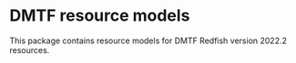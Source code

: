 # DMTF resource models

This package contains resource models for DMTF Redfish version 2022.2 resources. 
